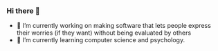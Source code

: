 ### Hi there 👋

- 🔭 I’m currently working on making software that lets people express their worries (if they want) without being evaluated by others
- 🌱 I’m currently learning computer science and psychology.
